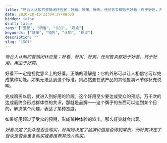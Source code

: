 ```yaml
---
title: "符合人认知的营销闭环应是：好看、好用、好爽。任何售卖都始于好看，终于好用，再生于好爽。"
date: 2020-10-15T21:04:37+08:00
hidden: false
draft: false
tags: ["营销", "销售", "认知", "观点"]
keywords: ["营销", "销售", "认知", "观点"]
description: ""
slug: "1501"
---
```


*符合人认知的营销闭环应是：好看、好用、好爽。任何售卖都始于好看，终于好用，再生于好爽。*

好看不一定是视觉意义上的好看，正确的理解是：它的外形可以让人相信它可以完成某种功能。如果无法达到这个标准，则必然要在该产品的其他售卖环节做补充说明。

完成购买以后，就进入到好用的阶段。这个好用至少要达成受众的预期，万千次的达成最终会形成群体性的共识，那就是品牌——这个牌子的东西可以达到某个目的，解决某个问题，表达了某种态度。

如果好用超过了受众的预期，形成某种体验的溢出，那么好爽就会出现。

*好看决定了受众是否会购买，好用则决定了品牌价值是否得到累积，而好爽决定了受众是否会重复购买或者推荐其他人购买。*
